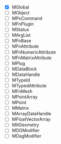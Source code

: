 - [x] MGlobal
- [ ] MObject
- [ ] MPxCommand
- [ ] MFnPlugin
- [ ] MStatus
- [ ] MArgList
- [ ] MFnBase
- [ ] MFnAttribute
- [ ] MFnNumericAttribute
- [ ] MFnMatrixAttribute
- [ ] MPlug
- [ ] MDataBlock
- [ ] MDataHandle
- [ ] MTypeId
- [ ] MTypedAttribute
- [ ] MFnMesh
- [ ] MPointArray
- [ ] MPoint
- [ ] MMatrix
- [ ] MArrayDataHandle
- [ ] MFloatVectorArray
- [ ] MItGeometry
- [ ] MDGModifier
- [ ] MDagModifier